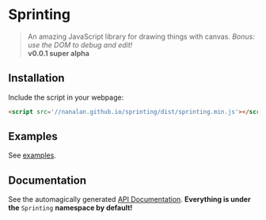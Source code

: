 # Sprinting
> An amazing JavaScript library for drawing things with canvas. _Bonus: use the DOM to debug and edit!_  
> __v0.0.1 super alpha__

## Installation
Include the script in your webpage:
```html
<script src='//nanalan.github.io/sprinting/dist/sprinting.min.js'></script>
```

## Examples
See [examples](http://nanalan.github.io/sprinting/examples/).

## Documentation
See the automagically generated [API Documentation](http://nanalan.github.io/sprinting/docs/).
**Everything is under the** `Sprinting` **namespace by default!**
